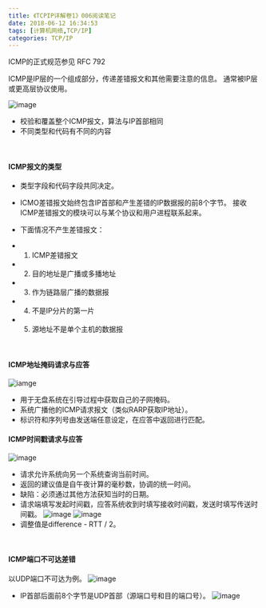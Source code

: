 ```yaml
---
title: 《TCPIP详解卷1》006阅读笔记
date: 2018-06-12 16:34:53
tags: [计算机网络,TCP/IP]
categories: TCP/IP
---
```


ICMP的正式规范参见 RFC 792
<br/>

ICMP是IP层的一个组成部分，传递差错报文和其他需要注意的信息。
通常被IP层或更高层协议使用。
<br/>

![image](http://pcrioz2ch.bkt.clouddn.com/TCPIP1/06/ICMP.png)
- 校验和覆盖整个ICMP报文，算法与IP首部相同
- 不同类型和代码有不同的内容
<br/>

#### ICMP报文的类型
- 类型字段和代码字段共同决定。
- ICMO差错报文始终包含IP首部和产生差错的IP数据报的前8个字节。
接收ICMP差错报文的模块可以与某个协议和用户进程联系起来。

- 下面情况不产生差错报文：
- 1. ICMP差错报文
- 2. 目的地址是广播或多播地址
- 3. 作为链路层广播的数据报
- 4. 不是IP分片的第一片
- 5. 源地址不是单个主机的数据报
<br/>

#### ICMP地址掩码请求与应答
![iamge](http://pcrioz2ch.bkt.clouddn.com/TCPIP1/06/mask.png)
- 用于无盘系统在引导过程中获取自己的子网掩码。
- 系统广播他的ICMP请求报文（类似RARP获取IP地址）。
- 标识符和序列号由发送端任意设定，在应答中返回进行匹配。
  <br/>

#### ICMP时间戳请求与应答
![image](http://pcrioz2ch.bkt.clouddn.com/TCPIP1/06/time_stamp_request_response.png)
- 请求允许系统向另一个系统查询当前时间。
- 返回的建议值是自午夜计算的毫秒数，协调的统一时间。
- 缺陷：必须通过其他方法获知当时的日期。
- 请求端填写发起时间戳，应答系统收到时填写接收时间戳，发送时填写传送时间戳。
![image](http://pcrioz2ch.bkt.clouddn.com/TCPIP1/06/time_stamp_request.png)
![image](http://pcrioz2ch.bkt.clouddn.com/TCPIP1/06/RTT.png)
- 调整值是difference - RTT / 2。
<br/>

#### ICMP端口不可达差错
以UDP端口不可达为例。
![image](http://pcrioz2ch.bkt.clouddn.com/TCPIP1/06/unreachable_response.png)
- IP首部后面前8个字节是UDP首部（源端口号和目的端口号）。
![image](http://pcrioz2ch.bkt.clouddn.com/TCPIP1/06/unreachable.png)